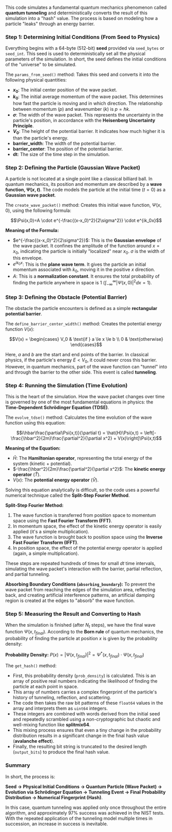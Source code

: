 This code simulates a fundamental quantum mechanics phenomenon called **quantum tunneling** and deterministically converts the result of this simulation into a "hash" value. The process is based on modeling how a particle "leaks" through an energy barrier.

### Step 1: Determining Initial Conditions (From Seed to Physics)

Everything begins with a 64-byte (512-bit) **seed** provided via `seed_bytes` or `seed_int`. This seed is used to deterministically set all the physical parameters of the simulation. In short, the seed defines the initial conditions of the "universe" to be simulated.

The `params_from_seed()` method: Takes this seed and converts it into the following physical quantities:
*   **$x_0$**: The initial center position of the wave packet.
*   **$k_0$**: The initial average momentum of the wave packet. This determines how fast the particle is moving and in which direction. The relationship between momentum ($p$) and wavenumber ($k$) is $p=\hbar k$.
*   **$\sigma$**: The width of the wave packet. This represents the uncertainty in the particle's position, in accordance with the **Heisenberg Uncertainty Principle**.
*   **$V_0$**: The height of the potential barrier. It indicates how much higher it is than the particle's energy.
*   **barrier_width**: The width of the potential barrier.
*   **barrier_center**: The position of the potential barrier.
*   **dt**: The size of the time step in the simulation.

### Step 2: Defining the Particle (Gaussian Wave Packet)

A particle is not located at a single point like a classical billiard ball. In quantum mechanics, its position and momentum are described by a **wave function, $\Psi(x,t)$**. The code models the particle at the initial time ($t=0$) as a **Gaussian wave packet**.

The `create_wave_packet()` method: Creates this initial wave function, $\Psi(x,0)$, using the following formula:

$$\Psi(x,0)=A \cdot e^{-\frac{(x-x_0)^2}{2\sigma^2}} \cdot e^{ik_0x}$$

**Meaning of the Formula:**
*   $e^{-\frac{(x-x_0)^2}{2\sigma^2}}$: This is the **Gaussian envelope** of the wave packet. It confines the amplitude of the function around $x=x_0$, indicating the particle is initially "localized" near $x_0$. $\sigma$ is the width of this envelope.
*   $e^{ik_0x}$: This is the **plane wave term**. It gives the particle an initial momentum associated with $k_0$, moving it in the positive $x$ direction.
*   $A$: This is a **normalization constant**. It ensures the total probability of finding the particle anywhere in space is 1 ($\int_{-\infty}^{\infty}|\Psi(x,0)|^2 dx=1$).

### Step 3: Defining the Obstacle (Potential Barrier)

The obstacle the particle encounters is defined as a simple **rectangular potential barrier**.

The `define_barrier_center_width()` method: Creates the potential energy function $V(x)$:

$$V(x) = \begin{cases} V_0 & \text{if } a \le x \le b \\ 0 & \text{otherwise} \end{cases}$$

Here, $a$ and $b$ are the start and end points of the barrier. In classical physics, if the particle's energy $E < V_0$, it could never cross this barrier. However, in quantum mechanics, part of the wave function can "tunnel" into and through the barrier to the other side. This event is called **tunneling**.

### Step 4: Running the Simulation (Time Evolution)

This is the heart of the simulation. How the wave packet changes over time is governed by one of the most fundamental equations in physics: the **Time-Dependent Schrödinger Equation (TDSE)**.

The `evolve_tdse()` method: Calculates the time evolution of the wave function using this equation:

$$i\hbar\frac{\partial\Psi(x,t)}{\partial t} = \hat{H}\Psi(x,t) = \left[-\frac{\hbar^2}{2m}\frac{\partial^2}{\partial x^2} + V(x)\right]\Psi(x,t)$$

**Meaning of the Equation:**
*   $\hat{H}$: The **Hamiltonian operator**, representing the total energy of the system (kinetic + potential).
*   $-\frac{\hbar^2}{2m}\frac{\partial^2}{\partial x^2}$: The **kinetic energy operator** ($\hat{T}$).
*   $V(x)$: The **potential energy operator** ($\hat{V}$).

Solving this equation analytically is difficult, so the code uses a powerful numerical technique called the **Split-Step Fourier Method**.

**Split-Step Fourier Method:**
1.  The wave function is transferred from position space to momentum space using the **Fast Fourier Transform (FFT)**.
2.  In momentum space, the effect of the kinetic energy operator is easily applied (it's a simple multiplication).
3.  The wave function is brought back to position space using the **Inverse Fast Fourier Transform (IFFT)**.
4.  In position space, the effect of the potential energy operator is applied (again, a simple multiplication).

These steps are repeated hundreds of times for small $dt$ time intervals, simulating the wave packet's interaction with the barrier, partial reflection, and partial tunneling.

**Absorbing Boundary Conditions (`absorbing_boundary`):** To prevent the wave packet from reaching the edges of the simulation area, reflecting back, and creating artificial interference patterns, an artificial damping region is created at the edges to "absorb" the wave function.

### Step 5: Measuring the Result and Converting to Hash

When the simulation is finished (after $N_t$ steps), we have the final wave function $\Psi(x,t_{final})$. According to the **Born rule** of quantum mechanics, the probability of finding the particle at position $x$ is given by the probability density:

**Probability Density:**
$P(x)=|\Psi(x,t_{final})|^2 = \Psi^*(x,t_{final}) \cdot \Psi(x,t_{final})$

The `get_hash()` method:
*   First, this probability density (`prob_density`) is calculated. This is an array of positive real numbers indicating the likelihood of finding the particle at each point in space.
*   This array of numbers carries a complex fingerprint of the particle's history of tunneling, reflection, and scattering.
*   The code then takes the raw bit patterns of these `float64` values in the array and interprets them as `uint64` integers.
*   These integers are combined with words derived from the initial seed and repeatedly scrambled using a non-cryptographic but chaotic and well-mixing function like **splitmix64**.
*   This mixing process ensures that even a tiny change in the probability distribution results in a significant change in the final hash value (**avalanche effect**).
*   Finally, the resulting bit string is truncated to the desired length (`output_bits`) to produce the final hash value.

### Summary

In short, the process is:

**Seed → Physical Initial Conditions → Quantum Particle (Wave Packet) → Evolution via Schrödinger Equation → Tunneling Event → Final Probability Distribution → Numerical Fingerprint (Hash)**.

In this case, quantum tunneling was applied only once throughout the entire algorithm, and approximately 97% success was achieved in the NIST tests. With the repeated application of the tunneling model multiple times in succession, an increase in success is inevitable.